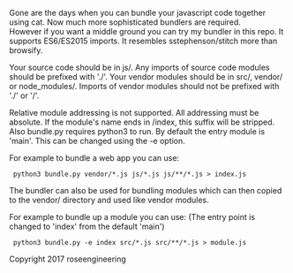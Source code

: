 
Gone are the days when you can bundle your javascript code together 
using cat.  Now much more sophisticated bundlers are required.  
However if you want a middle ground you can try my bundler in this repo.
It supports ES6/ES2015 imports.  It resembles sstephenson/stitch more than
browsify.  

Your source code should be in js/.  Any imports of source code
modules should be prefixed with './'.  Your vendor modules
should be in src/, vendor/ or node_modules/.  Imports of vendor modules 
should not be prefixed with './' or '/'.

Relative module addressing is not supported.  All addressing must
be absolute.  If the module's name ends in /index, this suffix will be 
stripped.  Also bundle.py requires python3 to run.  By default the
entry module is 'main'.  This can be changed using the -e option.

For example to bundle a web app you can use:

     python3 bundle.py vendor/*.js js/*.js js/**/*.js > index.js

The bundler can also be used for bundling modules which can
then copied to the vendor/ directory and used like vendor modules.

For example to bundle up a module you can use: (The entry point is changed 
to 'index' from the default 'main')

     python3 bundle.py -e index src/*.js src/**/*.js > module.js

Copyright 2017 roseengineering
